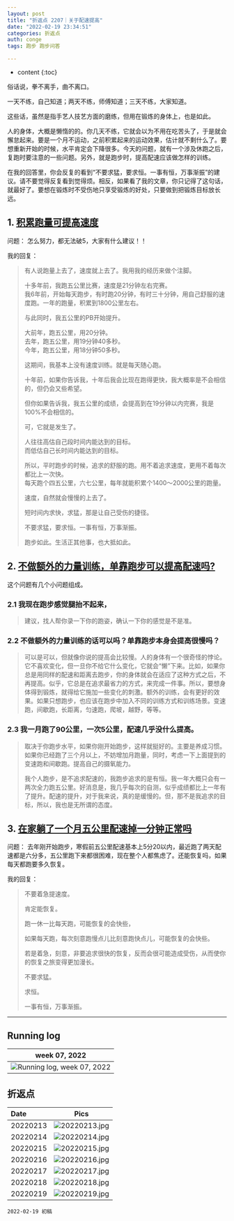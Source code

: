```yaml
---
layout: post
title: "折返点 2207｜关于配速提高"
date: "2022-02-19 23:34:51"
categories: 折返点
auth: conge
tags: 跑步 跑步问答

---
```

* content
{:toc}

俗话说，拳不离手，曲不离口。

一天不练，自己知道；两天不练，师傅知道；三天不练，大家知道。

这些话，虽然是指手艺人技艺方面的磨练，但用在锻炼的身体上，也是如此。

人的身体，大概是懒惰的的。你几天不练，它就会以为不用在吃苦头了，于是就会懈怠起来。要是一个月不运动，之前积累起来的运动效果，估计就不剩什么了。要想重新开始的时候，水平肯定会下降很多。今天的问题，就有一个涉及休跑之后，复跑时要注意的一些问题。另外，就是跑步时，提高配速应该做怎样的训练。

在我的回答里，你会反复的看到“不要求猛，要求恒。一事有恒，万事渐振”的建议。请不要觉得反复看到觉得烦。相反，如果看了我的文章，你只记得了这句话，就最好了。要想在锻炼时不受伤地只享受锻炼的好处，只要做到把锻炼目标放长远。




## 1. [积累跑量可提高速度](https://douc.cc/0gK4GZ)

问题： 怎么努力，都无法破5，大家有什么建议！！

我的回复：

> 有人说跑量上去了，速度就上去了。我用我的经历来做个注脚。
>
> 十多年前，我跑五公里比赛，速度是21分钟左右完赛。  
> 我6年前，开始每天跑步，有时跑20分钟，有时三十分钟，用自己舒服的速度跑。一年的跑量，积累到1800公里左右。
>
> 与此同时，我五公里的PB开始提升。
>
> 大前年，跑五公里，用20分钟。  
> 去年，跑五公里，用19分钟40多秒。  
> 今年，跑五公里，用18分钟50多秒。  
>
> 这期间，我基本上没有速度训练。就是每天随心跑。
>
> 十年前，如果你告诉我，十年后我会比现在跑得更快，我大概率是不会相信的，但仍会又些希望。
>
> 但你如果告诉我，我五公里的成绩，会提高到在19分钟以内完赛，我是100%不会相信的。
>
> 可，它就是发生了。
>
> 人往往高估自己段时间内能达到的目标。  
> 而低估自己长时间内能达到的目标。
>
> 所以，平时跑步的时候，追求的舒服的跑。用不着追求速度，更用不着每次都比上一次快。  
> 每天跑个四五公里，六七公里，每年就能积累个1400～2000公里的跑量。
>
> 速度，自然就会慢慢的上去了。
>
> 短时间内求快，求猛，那是让自己受伤的捷径。
>
> 不要求猛，要求恒。一事有恒，万事渐振。
>
> 跑步如此。生活正其他事，也大抵如此。

## 2. [不做额外的力量训练，单靠跑步可以提高配速吗?](https://douc.cc/3xJcl1)

这个问题有几个小问题组成。

### 2.1 我现在跑步感觉腿抬不起来，
> 建议，找人帮你录一下你的跑姿，确认一下你的感觉是不是准。

### 2.2 不做额外的力量训练的话可以吗？单靠跑步本身会提高很慢吗？
> 可以是可以，但就像你说的提高会比较慢。人的身体有一个很奇怪的悖论。它不喜欢变化，但一旦你不给它什么变化，它就会“懒”下来。比如，如果你总是用同样的配速和距离去跑步，你的身体就会在适应了这种方式之后，不再提高。似乎，它总是在追求最省力的方式，来完成一件事。所以，要想身体得到锻炼，就得给它施加一些变化的刺激。额外的训练，会有更好的效果。如果只想跑步，也应该在跑步中加入不同的训练方式和训练场景。变速跑，间歇跑，长距离，匀速跑，爬坡，越野，等等。

### 2.3 我一月跑了90公里，一次5公里，配速几乎没什么提高。
> 取决于你跑步水平，如果你刚开始跑步，这样就挺好的。主要是养成习惯。如果你已经跑了三个月以上，不妨增加月跑量，同时，考虑一下上面提到的变速跑和间歇跑。提高自己的摄氧能力。
>
> 我个人跑步，是不追求配速的，我跑步追求的是有恒。我一年大概只会有一两次全力跑五公里。好消息是，我几乎每次的自测，似乎成绩都比上一年有了提升。配速的提升，对于我来说，真的是缓慢的。但，那不是我追求的目标，所以，我也是无所谓的态度。

## 3. [在家躺了一个月五公里配速掉一分钟正常吗](https://douc.cc/44HG44)

问题： 去年刚开始跑步，寒假前五公里配速基本上5分20以内，最近跑了两天配速都是六分多，五公里跑下来都很困难，现在整个人都焦虑了。还能恢复吗，如果每天都跑要多久恢复。

我的回复：

> 不要着急提速度。
>
> 肯定能恢复。
>
> 跑一休一比每天跑，可能恢复的会快些，
>
> 如果每天跑，每次刻意跑慢点儿比刻意跑快点儿，可能恢复的会快些。
>
> 若是着急，刻意，非要追求很快的恢复，反而会很可能造成受伤，从而使你的恢复之旅变得更加漫长。
>
> 不要求猛。
>
> 求恒。
>
> 一事有恒，万事渐振。

----

## Running log

|week 07, 2022|
|:----:|
|![Running log, week 07, 2022](/assets/images/折返点/2022_wk07.png)|

## 折返点

|Date|Pics|
|:----|:----:|
|20220213|![20220213.jpg](/assets/images/折返点/20220213.jpg)  |
|20220214|![20220214.jpg](/assets/images/折返点/20220214.jpg)  |
|20220215|![20220215.jpg](/assets/images/折返点/20220215.jpg)  |
|20220216|![20220216.jpg](/assets/images/折返点/20220216.jpg)  |
|20220217|![20220217.jpg](/assets/images/折返点/20220217.jpg)  |
|20220218|![20220218.jpg](/assets/images/折返点/20220218.jpg)  |
|20220219|![20220219.jpg](/assets/images/折返点/20220219.jpg)  |


```
2022-02-19 初稿
```
